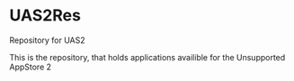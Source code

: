 # UAS2Res
Repository for UAS2

This is the repository, that holds applications availible for the Unsupported AppStore 2
